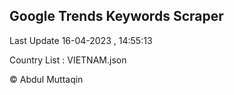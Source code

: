 

## Google Trends Keywords Scraper 
 
Last Update 16-04-2023 , 14:55:13

Country List :
VIETNAM.json



© Abdul Muttaqin 
